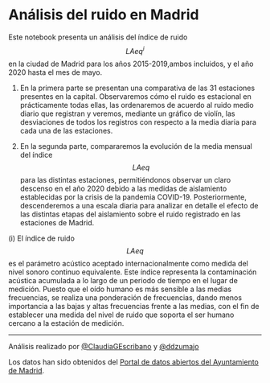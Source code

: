 # Análisis del ruido en Madrid


Este notebook presenta un análisis del índice de ruido $$LAeq^i$$ en la ciudad de Madrid para los años 2015-2019,ambos incluidos, y el año 2020 hasta el mes de mayo. 

1. En la primera parte se presentan una comparativa de las 31 estaciones presentes en la capital. Observaremos cómo el ruido es estacional en prácticamente todas ellas, las ordenaremos de acuerdo al ruido medio diario que registran y veremos, mediante un gráfico de violín, las desviaciones de todos los registros con respecto a la media diaria para cada una de las estaciones. 

2. En la segunda parte, compararemos la evolución de la media mensual del índice $$LAeq$$ para las distintas estaciones, permitiéndonos observar un claro descenso en el año 2020 debido a las medidas de aislamiento establecidas por la crisis de la pandemia COVID-19. Posteriormente, descenderemos a una escala diaria para analizar en detalle el efecto de las distintas etapas del aislamiento sobre el ruido registrado en las estaciones de Madrid. 


(i) El índice de ruido $$LAeq$$ es el parámetro acústico aceptado internacionalmente como medida del nivel sonoro continuo equivalente. Este índice representa la contaminación acústica acumulada a lo largo de un periodo de tiempo en el lugar de medición. Puesto que el oído humano es más sensible a las medias frecuencias, se realiza una ponderación de frecuencias, dando menos importancia a las bajas y altas frecuencias frente a las medias, con el fin de establecer una medida del nivel de ruido que soporta el ser humano cercano a la estación de medición. 

-----------

Análisis realizado por [@ClaudiaGEscribano](https://github.com/ClaudiaGEscribano) y [@ddzumajo](https://github.com/ddzumajo)


Los datos han sido obtenidos del [Portal de datos abiertos del Ayuntamiento de Madrid](https://datos.madrid.es/portal/site/egob/menuitem.c05c1f754a33a9fbe4b2e4b284f1a5a0/?vgnextoid=2ec892874870b410VgnVCM1000000b205a0aRCRD&vgnextchannel=374512b9ace9f310VgnVCM100000171f5a0aRCRD&vgnextfmt=default).




